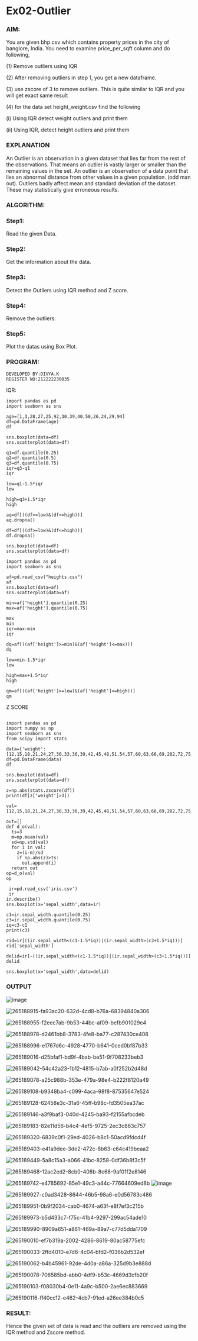 # Ex02-Outlier
### AIM:
You are given bhp.csv which contains property prices in the city of banglore, India. You need to examine price_per_sqft column and do following,

(1) Remove outliers using IQR

(2) After removing outliers in step 1, you get a new dataframe.

(3) use zscore of 3 to remove outliers. This is quite similar to IQR and you will get exact same result

(4) for the data set height_weight.csv find the following

(i) Using IQR detect weight outliers and print them

(ii) Using IQR, detect height outliers and print them

### EXPLANATION
An Outlier is an observation in a given dataset that lies far from the rest of the observations. That means an outlier is vastly larger or smaller than the remaining values in the set. An outlier is an observation of a data point that lies an abnormal distance from other values in a given population. (odd man out). Outliers badly affect mean and standard deviation of the dataset. These may statistically give erroneous results.

### ALGORITHM:

### Step1: 
Read the given Data.
### Step2:
Get the information about the data.
### Step3:
Detect the Outliers using IQR method and Z score.
### Step4:
Remove the outliers.
### Step5: 
Plot the datas using Box Plot.

### PROGRAM:
```
DEVELOPED BY:DIVYA.K
REGISTER NO:212222230035
```
IQR:
```
import pandas as pd
import seaborn as sns

age=[1,3,28,27,25,92,30,39,40,50,26,24,29,94]
df=pd.DataFrame(age)
df

sns.boxplot(data=df)
sns.scatterplot(data=df)

q1=df.quantile(0.25)
q2=df.quantile(0.5)
q3=df.quantile(0.75)
iqr=q3-q1
iqr

low=q1-1.5*iqr
low

high=q3+1.5*iqr
high

aq=df[((df>=low)&(df<=high))]
aq.dropna()

df=df[((df>=low)&(df<=high))]
df.dropna()

sns.boxplot(data=df)
sns.scatterplot(data=df)

import pandas as pd
import seaborn as sns

af=pd.read_csv("heights.csv")
af
sns.boxplot(data=af)
sns.scatterplot(data=af)

min=af['height'].quantile(0.25)
max=af['height'].quantile(0.75)

max
min
iqr=max-min
iqr

dq=af[((af['height']>=min)&(af['height']<=max))]
dq

low=min-1.5*iqr
low

high=max+1.5*iqr
high

qm=af[((af['height']>=low)&(af['height']<=high))]
qm
```
Z SCORE
```

import pandas as pd
import numpy as np
import seaborn as sns
from scipy import stats

data={'weight':[12,15,18,21,24,27,30,33,36,39,42,45,48,51,54,57,60,63,66,69,202,72,75,78,81,84,232,87,90,93,96,99,258]}
df=pd.DataFrame(data)
df

sns.boxplot(data=df)
sns.scatterplot(data=df)

z=np.abs(stats.zscore(df))
print(df[z['weight']>3])

val=[12,15,18,21,24,27,30,33,36,39,42,45,48,51,54,57,60,63,66,69,202,72,75,78,81,84,232,87,90,93,96,99,258]

out=[]
def d_o(val):
  ts=3
  m=np.mean(val)
  sd=np.std(val)
  for i in val:
    z=(i-m)/sd
    if np.abs(z)>ts:
      out.append(i)
  return out
op=d_o(val)
op

 ir=pd.read_csv('iris.csv')
 ir
ir.describe()
sns.boxplot(x='sepal_width',data=ir)

c1=ir.sepal_width.quantile(0.25)
c3=ir.sepal_width.quantile(0.75)
iq=c3-c1
print(c3)

rid=ir[((ir.sepal_width<(c1-1.5*iq))|(ir.sepal_width>(c3+1.5*iq)))]
rid['sepal_width']

delid=ir[~((ir.sepal_width<(c1-1.5*iq))|(ir.sepal_width>(c3+1.5*iq)))]
delid

sns.boxplot(x='sepal_width',data=delid)
```
### OUTPUT

![image](https://github.com/divyakumars/ODD2023---Datascience---Ex-02/assets/119393621/f3f478e2-7067-43bb-97d9-2b358a3457d4)



![265188915-fa93ac20-632d-4cd8-b76a-68394840a306](https://github.com/divyakumars/ODD2023---Datascience---Ex-02/assets/119393621/ed79c491-c463-4b18-a2e9-30596b33dc8d)





![265188955-f2eec7ab-9b53-44bc-af09-befb901029e4](https://github.com/divyakumars/ODD2023---Datascience---Ex-02/assets/119393621/07efeec8-2849-4ae9-9131-2dc29f42c019)


![265188978-d2461bb8-3783-4fe8-ba77-c287430ce408](https://github.com/divyakumars/ODD2023---Datascience---Ex-02/assets/119393621/7970ff61-1016-491d-bd5b-1a7827ccd0b6)


![265188996-e1767d6c-4928-4770-b641-0ced0bf87b33](https://github.com/divyakumars/ODD2023---Datascience---Ex-02/assets/119393621/a7a4b055-aeed-4561-9dae-10a9cb1a59a7)


![265189016-d25bfaf1-bd9f-4bab-be51-9f708233beb3](https://github.com/divyakumars/ODD2023---Datascience---Ex-02/assets/119393621/a6f3ece1-3df1-4098-9ed7-0dcf0910b299)


![265189042-54c42a23-1b12-4815-b7ab-a0f252b2d48d](https://github.com/divyakumars/ODD2023---Datascience---Ex-02/assets/119393621/2113c69e-2f52-4504-8e8f-15c6ba4bfb60)


![265189078-a25c988b-353e-479a-98e4-b222f8120a49](https://github.com/divyakumars/ODD2023---Datascience---Ex-02/assets/119393621/52ec1916-47b3-4b40-a286-f64b961841fa)



![265189108-b9348ba4-c099-4aca-98f8-87535647e524](https://github.com/divyakumars/ODD2023---Datascience---Ex-02/assets/119393621/83eb50f0-ba23-422c-8d79-8c8a01b1be70)


![265189128-62458e3c-31a6-45ff-b98c-fd3505ea37ac](https://github.com/divyakumars/ODD2023---Datascience---Ex-02/assets/119393621/eb34952f-b0b5-40e4-8bff-d48d9827fb68)





![265189146-a3f9baf3-040d-4245-ba93-f2155afbcdeb](https://github.com/divyakumars/ODD2023---Datascience---Ex-02/assets/119393621/0160d345-7dcb-4dbb-a9d3-ff158b548626)



![265189183-82e11d56-b4c4-4ef5-9725-2ec3c863c757](https://github.com/divyakumars/ODD2023---Datascience---Ex-02/assets/119393621/2e9e39f9-2ca3-4e0a-a75b-9b97c55b0115)




![265189320-6839c0f1-29ed-4026-b8c1-50acd9fdcd4f](https://github.com/divyakumars/ODD2023---Datascience---Ex-02/assets/119393621/4ae5966c-b5b1-48b7-8ca7-51b2a05cf068)



![265189403-e41a9dee-3de2-472c-8b63-c64c419beaa2](https://github.com/divyakumars/ODD2023---Datascience---Ex-02/assets/119393621/3ebdfd68-a4d1-428a-b960-29e5a1210485)

![265189449-5a8c15a3-a066-41bc-8258-0df36b8f3c5f](https://github.com/divyakumars/ODD2023---Datascience---Ex-02/assets/119393621/cb999a5b-275d-4dc7-961f-7800b5451501)

![265189468-12ac2ed2-8cb0-408b-8c68-9af01f2e8146](https://github.com/divyakumars/ODD2023---Datascience---Ex-02/assets/119393621/b1655335-1978-42ff-a039-dd4c1dc9d77b)

![265189742-e4785692-85e1-49c3-a44c-77664609ed8b](https://github.com/divyakumars/ODD2023---Datascience---Ex-02/assets/119393621/afd03d2b-4d17-44c5-95f1-4738904fb61c)
![image](https://github.com/divyakumars/ODD2023---Datascience---Ex-02/assets/119393621/ff1ca552-5a59-4084-a416-30ee22a387ff)


![265189927-c0ad3428-8644-46b5-98a6-e0d56783c486](https://github.com/divyakumars/ODD2023---Datascience---Ex-02/assets/119393621/8bf48df0-c437-48d0-bd28-e5a5bffefa9e)


![265189951-0b9f2034-cab0-4674-a63f-e8f7ef3c215b](https://github.com/divyakumars/ODD2023---Datascience---Ex-02/assets/119393621/40ee6f3e-2b00-4a45-a5ef-0c0abc224dbd)


![265189973-b5d433c7-f75c-41b4-9297-299ac54ade10](https://github.com/divyakumars/ODD2023---Datascience---Ex-02/assets/119393621/44a6d879-dd03-4132-8658-353833b9ef44)


![265189990-8909a651-a861-469a-89a7-c77d5dda1709](https://github.com/divyakumars/ODD2023---Datascience---Ex-02/assets/119393621/fb4e9a0f-86a2-4092-9294-f96cbb5bf1a4)


![265190010-ef7b319a-2002-4286-8619-80ac58775efc](https://github.com/divyakumars/ODD2023---Datascience---Ex-02/assets/119393621/ba5c5483-98ee-4faf-845d-17ab9e64644b)

![265190033-2ffd4010-e7d6-4c04-bfd2-f036b2d532ef](https://github.com/divyakumars/ODD2023---Datascience---Ex-02/assets/119393621/45045707-51f5-4d57-ba92-b3d3a6d0f3f7)

![265190062-b4b45961-92de-4d0a-a86a-325d9b3e888d](https://github.com/divyakumars/ODD2023---Datascience---Ex-02/assets/119393621/b73d670c-2a80-49e3-af56-3971c1c59963)

![265190078-706585bd-abb0-4df9-b53c-4669d3cfb20f](https://github.com/divyakumars/ODD2023---Datascience---Ex-02/assets/119393621/307a59d0-092a-4b97-adf3-4b8ab5141b8e)

![265190103-f08030b4-0e11-4a9c-b500-2ae6ec883669](https://github.com/divyakumars/ODD2023---Datascience---Ex-02/assets/119393621/c22957a3-809a-4c0a-b88c-dc48cdc31661)



![265190116-ff40cc12-e462-4cb7-91ed-a26ee384b0c5](https://github.com/divyakumars/ODD2023---Datascience---Ex-02/assets/119393621/c4453ca9-1838-4506-bf6c-b9304d4fb03e)



### RESULT:
Hence the given set of data is read and the outliers are removed using the IQR method and Zscore method.
























